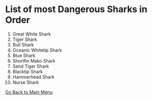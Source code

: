 # List of most Dangerous Sharks in Order

1. Great White Shark
2. Tiger Shark
3. Bull Shark
4. Oceanic Whitetip Shark
5. Blue Shark
6. Shortfin Mako Shark
7. Sand Tiger Shark
8. Blacktip Shark
9. Hammerhead Shark
10. Nurse Shark

[Go Back to Main Menu](README.md)
